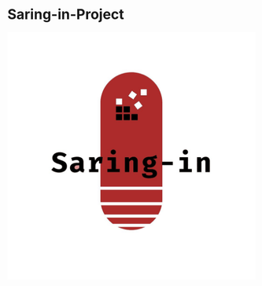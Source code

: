 # Saring-in-Project

<p align="center">
  <img src="Logo/logosaring-in.jpg" alt="Saring in Logo">
</p>

